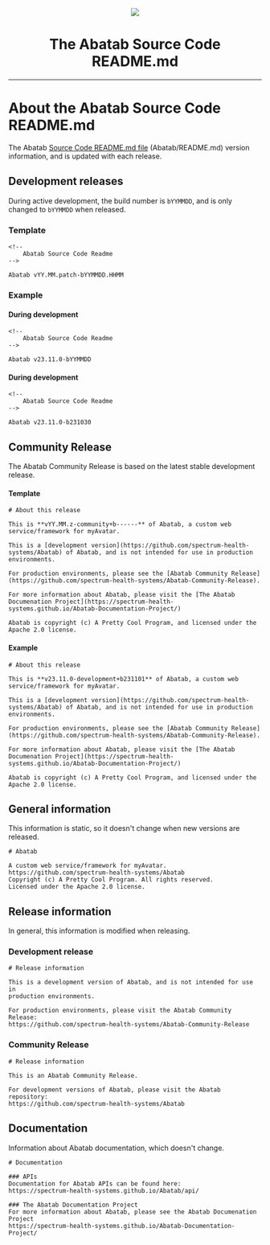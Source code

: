 <!-- 
	Abatab Documentation Project: The Abatab Source Code README.md
	Last updated: 231030
	This documentation is incomplete.
-->

<div align="center">

![](_attachments/AbatabDocumentationProjectLogo.png)
	<h1>
		The Abatab Source Code README.md
	</h1>
</div>

***

# About the Abatab Source Code README.md

The Abatab [Source Code README.md file](https://github.com/spectrum-health-systems/Abatab/blob/main/src/Abatab/README.md) (Abatab/README.md) version information, and is updated with each release.

## Development releases

During active development, the build number is `bYYMMDD`, and is only changed to `bYYMMDD` when released.

### Template

```
<!-- 
	Abatab Source Code Readme
-->

Abatab vYY.MM.patch-bYYMMDD.HHMM
```

### Example

#### During development
```
<!-- 
	Abatab Source Code Readme
-->

Abatab v23.11.0-bYYMMDD
```

#### During development
```
<!-- 
	Abatab Source Code Readme
-->

Abatab v23.11.0-b231030
```

## Community Release

The Abatab Community Release is based on the latest stable development release.

#### Template

```
# About this release

This is **vYY.MM.z-community+b------** of Abatab, a custom web service/framework for myAvatar.

This is a [development version](https://github.com/spectrum-health-systems/Abatab) of Abatab, and is not intended for use in production environments.

For production environments, please see the [Abatab Community Release](https://github.com/spectrum-health-systems/Abatab-Community-Release).

For more information about Abatab, please visit the [The Abatab Documenation Project](https://spectrum-health-systems.github.io/Abatab-Documentation-Project/)

Abatab is copyright (c) A Pretty Cool Program, and licensed under the Apache 2.0 license.  
```

#### Example

```
# About this release

This is **v23.11.0-development+b231101** of Abatab, a custom web service/framework for myAvatar.

This is a [development version](https://github.com/spectrum-health-systems/Abatab) of Abatab, and is not intended for use in production environments.

For production environments, please see the [Abatab Community Release](https://github.com/spectrum-health-systems/Abatab-Community-Release).

For more information about Abatab, please visit the [The Abatab Documenation Project](https://spectrum-health-systems.github.io/Abatab-Documentation-Project/)

Abatab is copyright (c) A Pretty Cool Program, and licensed under the Apache 2.0 license.  
```



## General information

This information is static, so it doesn't change when new versions are released.

```
# Abatab

A custom web service/framework for myAvatar.
https://github.com/spectrum-health-systems/Abatab
Copyright (c) A Pretty Cool Program. All rights reserved.
Licensed under the Apache 2.0 license.
```

## Release information

In general, this information is modified when releasing.

### Development release

```
# Release information

This is a development version of Abatab, and is not intended for use in  
production environments.

For production environments, please visit the Abatab Community Release:  
https://github.com/spectrum-health-systems/Abatab-Community-Release
```

### Community Release

```
# Release information

This is an Abatab Community Release.

For development versions of Abatab, please visit the Abatab repository:  
https://github.com/spectrum-health-systems/Abatab
```

## Documentation

Information about Abatab documentation, which doesn't change.

```
# Documentation

### APIs
Documentation for Abatab APIs can be found here:
https://spectrum-health-systems.github.io/Abatab/api/

### The Abatab Documentation Project
For more information about Abatab, please see the Abatab Documenation Project
https://spectrum-health-systems.github.io/Abatab-Documentation-Project/
```
